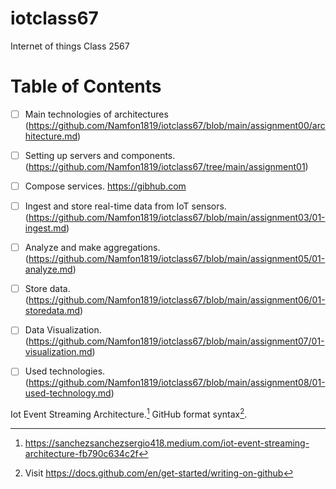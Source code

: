 # iotclass67
Internet of things Class 2567

# Table of Contents

- [ ] Main technologies of architectures (https://github.com/Namfon1819/iotclass67/blob/main/assignment00/architecture.md)
- [ ] Setting up servers and components. (https://github.com/Namfon1819/iotclass67/tree/main/assignment01)
- [ ] Compose services. https://gibhub.com
- [ ] Ingest and store real-time data from IoT sensors. (https://github.com/Namfon1819/iotclass67/blob/main/assignment03/01-ingest.md)
- [ ] Analyze and make aggregations.(https://github.com/Namfon1819/iotclass67/blob/main/assignment05/01-analyze.md)
- [ ] Store data.(https://github.com/Namfon1819/iotclass67/blob/main/assignment06/01-storedata.md)
- [ ] Data Visualization. (https://github.com/Namfon1819/iotclass67/blob/main/assignment07/01-visualization.md)
- [ ] Used technologies.(https://github.com/Namfon1819/iotclass67/blob/main/assignment08/01-used-technology.md)


Iot Event Streaming Architecture.[^1]
GitHub format syntax[^2].

[^1]: https://sanchezsanchezsergio418.medium.com/iot-event-streaming-architecture-fb790c634c2f
[^2]: Visit https://docs.github.com/en/get-started/writing-on-github

